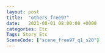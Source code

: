 ```yaml
---
layout: post
title:  "others_free97"
date:   2021-08-01 08:00:00 +0000
categories: Etc
Tags: Story Etc
SceneCode: ["scene_free97_q1_s20"]
---
```

